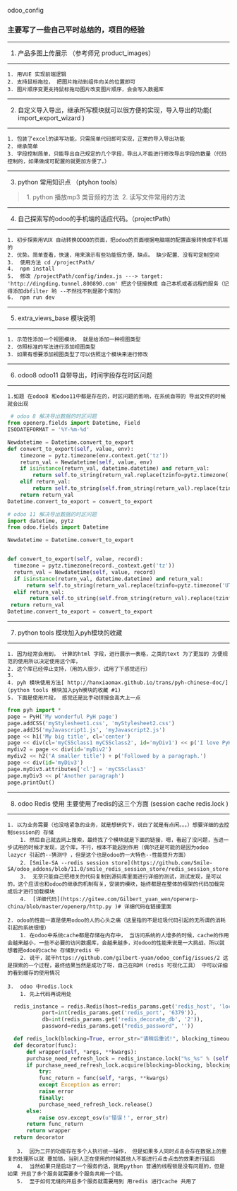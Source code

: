 odoo_config
### **主要写了一些自己平时总结的，项目的经验**
-----------------------------------------------------------------------------------------------
 1. 产品多图上传展示 （参考师兄 product_images）
* * * * *
    1. 用VUE 实现前端逻辑
    2. 支持鼠标拖拉， 把图片拖动到组件向关的位置即可
    3. 图片顺序变更支持鼠标拖动图片改变图片顺序，会会写入数据库

-----------------------------------------------------------------------------------------------
2. 自定义导入导出，继承所写模块就可以很方便的实现，导入导出的功能( import_export_wizard )
* * * * *
    1. 包装了excel的读写功能，只需简单代码即可实现，正常的导入导出功能
    2. 继承简单
    3. 字段控制简单，只能导出自己规定的几个字段，导出人不能进行修改导出字段的数量（代码控制的，如果做成可配置的就更加方便了。）

-----------------------------------------------------------------------------------------------
3.  python 常用知识点 （ptyhon tools）
 
>   1. python 播放mp3 类音频的方法
>   2. 读写文件常用的方法
         
-----------------------------------------------------------------------------------------------
4. 自己探索写的odoo的手机端的适应代码。（projectPath）
* * * * *
    1. 初步探索用VUX 自动转换ODOO的页面，把odoo的页面根据电脑端的配置直接转换成手机端的
	2. 优势。简单查看，快速，用来演示有些功能很方便，缺点。 缺少配置、没有可定制空间
	3.  使用方法 cd /projectPath/ 
	4.  npm install 
	5.  修改 /projectPath/config/index.js ---> target: 'http://dingding.tunnel.800890.com' 把这个链接换成 自己本机或者远程的服务（记得添加dbfilter 哟 --不然找不到是那个库的）
	6.  npm run dev
-------------------------------------------------------------------------------------------------
5. extra_views_base 模块说明
* * * * *
 	1. 示范性添加一个视图模块， 就是给添加一种视图类型
 	2. 仿照标准的写法进行添加视图类型
 	3. 如果有想要添加视图类型了可以仿照这个模块来进行修改
 		
-------------------------------------------------------------------------------------------------
6. odoo8 odoo11 自带导出，时间字段存在时区问题 
* * * * *
    1.如题 在odoo8 和odoo11中都是存在的，时区问题的影响，在系统自带的 导出文件的时候就会出现
```python
 # odoo 8 解决导出数据的时区问题
from openerp.fields import Datetime, Field
ISODATEFORMAT = '%Y-%m-%d'

Newdatetime = Datetime.convert_to_export
def convert_to_export(self, value, env):
    timezone = pytz.timezone(env.context.get('tz'))
    return_val = Newdatetime(self, value, env)
    if isinstance(return_val, datetime.datetime) and return_val:
        return self.to_string(return_val.replace(tzinfo=pytz.timezone('UTC')).astimezone(timezone))
    elif return_val:
        return self.to_string(self.from_string(return_val).replace(tzinfo=pytz.timezone('UTC')).astimezone(timezone))
    return return_val
Datetime.convert_to_export = convert_to_export

# odoo 11 解决导出数据的时区问题
import datetime, pytz
from odoo.fields import Datetime

Newdatetime = Datetime.convert_to_export


def convert_to_export(self, value, record):
  timezone = pytz.timezone(record._context.get('tz'))
  return_val = Newdatetime(self, value, record)
  if isinstance(return_val, datetime.datetime) and return_val:
      return self.to_string(return_val.replace(tzinfo=pytz.timezone('UTC')).astimezone(timezone))
  elif return_val:
       return self.to_string(self.from_string(return_val).replace(tzinfo=pytz.timezone('UTC')).astimezone(timezone))
 return return_val
Datetime.convert_to_export = convert_to_export
 ```
 ------------------------
 7. python tools 模块加入pyh模块的收藏
* * * * *
	1. 因为经常会用到， 计算的html 字段，进行展示一表格，之类的text 为了更加的 方便规范的使用所以决定使用这个库， 
 	2. 这个库已经停止支持，（用的人很少，试用了下感觉还行）
 	3. 
    4. pyh 模块使用方法[ http://hanxiaomax.github.io/trans/pyh-chinese-doc/](python tools 模块加入pyh模块的收藏 #1)
    5. 下面是使用片段， 感觉还是比手动拼接会高大上一点
   
```python
from pyh import *
page = PyH('My wonderful PyH page')
page.addCSS('myStylesheet1.css', 'myStylesheet2.css')
page.addJS('myJavascript1.js', 'myJavascript2.js')
page << h1('My big title', cl='center')
page << div(cl='myCSSclass1 myCSSclass2', id='myDiv1') << p('I love PyH!', id='myP1')
mydiv2 = page << div(id='myDiv2')
mydiv2 << h2('A smaller title') + p('Followed by a paragraph.')
page << div(id='myDiv3')
page.myDiv3.attributes['cl'] = 'myCSSclass3'
page.myDiv3 << p('Another paragraph')
page.printOut()
```
    
-------------------------------------------
8. odoo Redis 使用 主要使用了redis的这三个方面 (session cache redis.lock )
   
* * * * *
    1. 以为业务需要（也没啥紧急的业务，就是想研究下，说白了就是有点闲。。。）想要详细的去控制session的 存储
   		1. 然后自己就去网上搜索，最终找了个模块就是下面的链接，嗯，看起了没问题，当进一步试用的时候才发现，这个库，不行，根本不能起到作用（偶尔还是可能的是因为odoo lazycr 引起的--猜测👎 ，但是这个也是odoo的一大特色--性能提升方面）
   		2. [Smile-SA --redis session store](https://github.com/Smile-SA/odoo_addons/blob/11.0/smile_redis_session_store/redis_session_store.py)
   		3.  无奈只能自己把相关的代码复制到源码库里面进行详细的测试，测试发现，是可以的，这个应该也和odoo的继承的机制有关，安装的模块，始终都是在整体的框架的代码加载完成后才进行加载模块
   		4.  [详细代码](https://gitee.com/Gilbert_yuan_wen/openerp-china/blob/master/openerp/http.py )# 详细代码在链接里面 
   	
    2. odoo的性能一直是使用odoo的人的心头之痛（这里指的不是垃圾代码引起的无所谓的消耗引起的系统很慢）
    	1. 在odoo中系统cache都是存储在内存中， 当访问系统的人增多的时候，cache的作用会越来越小，一些不必要的访问数据库，会越来越多，对odoo的性能来说是一大挑战，所以就想着把odoo的cache 存储到redis 中
    	2. 说干，就干https://github.com/gilbert-yuan/odoo_config/issues/2 这是探索的一个过程，最终结果当然是成功了呀，自己在RDM（redis 可视化工具） 中可以详细的看到缓存的使用情况
    	 
    3.  odoo 中redis.lock
    	1. 先上代码再说用处
  ```python
    redis_instance = redis.Redis(host=redis_params.get('redis_host', 'localhost'),
		     port=int(redis_params.get('redis_port', '6379')),
		     db=int(redis_params.get('redis_decorate_db', '2')),
		     password=redis_params.get("redis_password", ''))

	def redis_lock(blocking=True, error_str="请稍后重试!", blocking_timeout=3, timeout=60):
	def decorator(func):
	    def wrapper(self, *args, **kwargs):
		purchase_need_refresh_lock = redis_instance.lock("%s_%s" % (self._table, func.func_name), timeout=timeout)
		if purchase_need_refresh_lock.acquire(blocking=blocking, blocking_timeout=blocking_timeout):
		    try:
			func_return = func(self, *args, **kwargs)
		    except Exception as error:
			raise error
		    finally:
			purchase_need_refresh_lock.release()
		else:
		    raise osv.except_osv(u'错误！', error_str)
		return func_return
	    return wrapper
	return decorator
```
       3.  因为二开的功能存在多个人执行统一操作， 但是如果多人同时点击会存在数据上的重复的处理所以就 要加锁，当别人正在使用的时候其他人不能进行点击点击的效果进行延后
       4.  当然如果只是启动了一个服务的话，就用python 普通的线程锁是没有问题的，但是如果 开启了多个服务就需要多个服务共用一个锁。
       5.  至于如何无缝的开启多个服务就需要用到 用redis 进行cache 共用了
    
